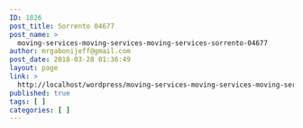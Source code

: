 ```yaml
---
ID: 1826
post_title: Sorrento 04677
post_name: >
  moving-services-moving-services-moving-services-sorrento-04677
author: mrgabonijeff@gmail.com
post_date: 2018-03-28 01:36:49
layout: page
link: >
  http://localhost/wordpress/moving-services-moving-services-moving-services-sorrento-04677/
published: true
tags: [ ]
categories: [ ]
---
```

